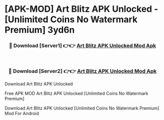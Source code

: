 # [APK-MOD] Art Blitz APK Unlocked - [Unlimited Coins No Watermark Premium] 3yd6n



<div align="center">
<h3>🔴 Download [Server1] 👉👉 <a href="https://momento.my/?title=Art_Blitz_APK_Unlocked">Art Blitz APK Unlocked Mod Apk</a></h3><br>

<h3>🔴 Download [Server2] 👉👉 <a href="https://momento.my/?title=Art_Blitz_APK_Unlocked">Art Blitz APK Unlocked Mod Apk</a></h3>
</div>



Download Art Blitz APK Unlocked 

Free APK MOD Art Blitz APK Unlocked [Unlimited Coins No Watermark Premium]

Download Art Blitz APK Unlocked [Unlimited Coins No Watermark Premium] Mod For Android
